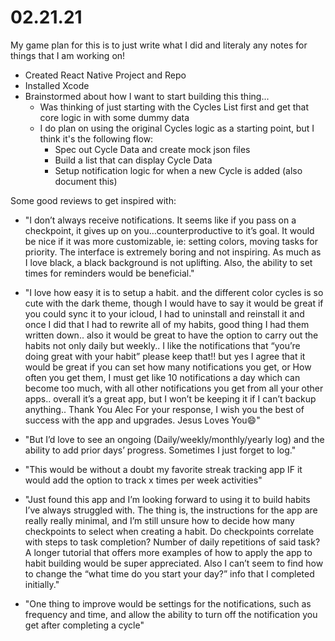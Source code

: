 # 02.21.21
My game plan for this is to just write what I did and literaly any notes for things that I am working on!

- Created React Native Project and Repo
- Installed Xcode
- Brainstormed about how I want to start building this thing...
  - Was thinking of just starting with the Cycles List first and get that core logic in with some dummy data
  - I do plan on using the original Cycles logic as a starting point, but I think it's the following flow:
    - Spec out Cycle Data and create mock json files
    - Build a list that can display Cycle Data
    - Setup notification logic for when a new Cycle is added (also document this)

Some good reviews to get inspired with:

- "I don’t always receive notifications. It seems like if you pass on a checkpoint, it gives up on you…counterproductive to it’s goal. It would be nice if it was more customizable, ie: setting colors, moving tasks for priority. The interface is extremely boring and not inspiring. As much as I love black, a black background is not uplifting. Also, the ability to set times for reminders would be beneficial."

- "I love how easy it is to setup a habit. and the different color cycles is so cute with the dark theme, though I would have to say it would be great if you could sync it to your icloud, I had to uninstall and reinstall it and once I did that I had to rewrite all of my habits, good thing I had them written down.. also it would be great to have the option to carry out the habits not only daily but weekly.. I like the notifications that “you’re doing great with your habit” please keep that!! but yes I agree that it would be great if you can set how many notifications you get, or How often you get them, I must get like 10 notifications a day which can become too much, with all other notifications you get from all your other apps.. overall it’s a great app, but I won’t be keeping it if I can’t backup anything.. Thank You Alec For your response, I wish you the best of success with the app and upgrades. Jesus Loves You😄"

- "But I’d love to see an ongoing (Daily/weekly/monthly/yearly log) and the ability to add prior days’ progress. Sometimes I just forget to log."

- "This would be without a doubt my favorite streak tracking app IF it would add the option to track x times per week activities"

- "Just found this app and I’m looking forward to using it to build habits I’ve always struggled with. The thing is, the instructions for the app are really really minimal, and I’m still unsure how to decide how many checkpoints to select when creating a habit. Do checkpoints correlate with steps to task completion? Number of daily repetitions of said task? A longer tutorial that offers more examples of how to apply the app to habit building would be super appreciated. Also I can’t seem to find how to change the “what time do you start your day?” info that I completed initially."

- "One thing to improve would be settings for the notifications, such as frequency and time, and allow the ability to turn off the notification you get after completing a cycle"